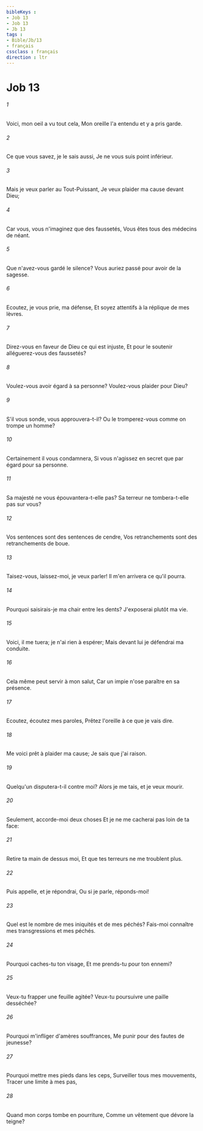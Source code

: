 ```yaml
---
bibleKeys : 
- Job 13
- Job 13
- Jb 13
tags : 
- Bible/Jb/13
- français
cssclass : français
direction : ltr
---
```


# Job 13

###### 1
Voici, mon oeil a vu tout cela, Mon oreille l'a entendu et y a pris garde.
###### 2
Ce que vous savez, je le sais aussi, Je ne vous suis point inférieur.
###### 3
Mais je veux parler au Tout-Puissant, Je veux plaider ma cause devant Dieu;
###### 4
Car vous, vous n'imaginez que des faussetés, Vous êtes tous des médecins de néant.
###### 5
Que n'avez-vous gardé le silence? Vous auriez passé pour avoir de la sagesse.
###### 6
Ecoutez, je vous prie, ma défense, Et soyez attentifs à la réplique de mes lèvres.
###### 7
Direz-vous en faveur de Dieu ce qui est injuste, Et pour le soutenir alléguerez-vous des faussetés?
###### 8
Voulez-vous avoir égard à sa personne? Voulez-vous plaider pour Dieu?
###### 9
S'il vous sonde, vous approuvera-t-il? Ou le tromperez-vous comme on trompe un homme?
###### 10
Certainement il vous condamnera, Si vous n'agissez en secret que par égard pour sa personne.
###### 11
Sa majesté ne vous épouvantera-t-elle pas? Sa terreur ne tombera-t-elle pas sur vous?
###### 12
Vos sentences sont des sentences de cendre, Vos retranchements sont des retranchements de boue.
###### 13
Taisez-vous, laissez-moi, je veux parler! Il m'en arrivera ce qu'il pourra.
###### 14
Pourquoi saisirais-je ma chair entre les dents? J'exposerai plutôt ma vie.
###### 15
Voici, il me tuera; je n'ai rien à espérer; Mais devant lui je défendrai ma conduite.
###### 16
Cela même peut servir à mon salut, Car un impie n'ose paraître en sa présence.
###### 17
Ecoutez, écoutez mes paroles, Prêtez l'oreille à ce que je vais dire.
###### 18
Me voici prêt à plaider ma cause; Je sais que j'ai raison.
###### 19
Quelqu'un disputera-t-il contre moi? Alors je me tais, et je veux mourir.
###### 20
Seulement, accorde-moi deux choses Et je ne me cacherai pas loin de ta face:
###### 21
Retire ta main de dessus moi, Et que tes terreurs ne me troublent plus.
###### 22
Puis appelle, et je répondrai, Ou si je parle, réponds-moi!
###### 23
Quel est le nombre de mes iniquités et de mes péchés? Fais-moi connaître mes transgressions et mes péchés.
###### 24
Pourquoi caches-tu ton visage, Et me prends-tu pour ton ennemi?
###### 25
Veux-tu frapper une feuille agitée? Veux-tu poursuivre une paille desséchée?
###### 26
Pourquoi m'infliger d'amères souffrances, Me punir pour des fautes de jeunesse?
###### 27
Pourquoi mettre mes pieds dans les ceps, Surveiller tous mes mouvements, Tracer une limite à mes pas,
###### 28
Quand mon corps tombe en pourriture, Comme un vêtement que dévore la teigne?
